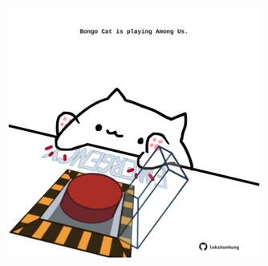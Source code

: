 <!-- built at 15/05/2023, 02:15:59 UTC -->
<p align="center">
  <img width="500" height="500" src="./ReadmeImage.svg">
</p>
